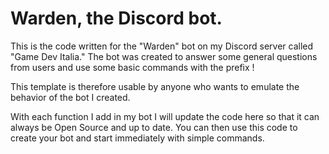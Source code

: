 # Warden, the Discord bot.
This is the code written for the "Warden" bot on my Discord server called "Game Dev Italia." 
The bot was created to answer some general questions from users and use some basic commands with the prefix !

This template is therefore usable by anyone who wants to emulate the behavior of the bot I created.

With each function I add in my bot I will update the code here so that it can always be Open Source and up to date.
You can then use this code to create your bot and start immediately with simple commands.
